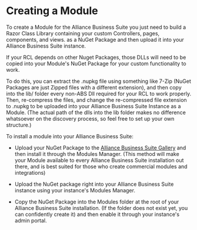 # Creating a Module

To create a Module for the Alliance Business Suite you just need to build a Razor Class Library containing your custom Controllers, pages, components, and views. as a NuGet Package and then upload it into your Alliance Business Suite instance. 

If your RCL depends on other Nuget Packages, those DLLs will need to be copied into your Module's NuGet Package for your custom functionality to work.

To do this, you can extract the .nupkg file using something like 7-Zip (NuGet Packages are just Zipped files with a different extension), and then copy into the lib/ folder every non-ABS Dll required for your RCL to work properly. Then, re-compress the files, and change the re-compressed file extension to .nupkg to be uploaded into your Alliance Business Suite Instance as a Module. (The actual path of the dlls into the lib folder makes no difference whatsoever on the discovery process, so feel free to set up your own structure.)

To install a module into your Alliance Business Suite:

- Upload your NuGet Package to the [Alliance Business Suite Gallery](https://gallery.absuite.net) and then install it through the Modules Manager. (This method will make your Module available to every Alliance Business Suite installation out there, and is best suited for those who create commercial modules and integrations)

- Upload the NuGet package right into your Alliance Business Suite instance using your instance's Modules Manager.
- Copy the NuGet Package into the Modules folder at the root of your Alliance Business Suite installation. (If the folder does not exist yet, you can confidently create it) and then enable it through your instance's admin portal.
